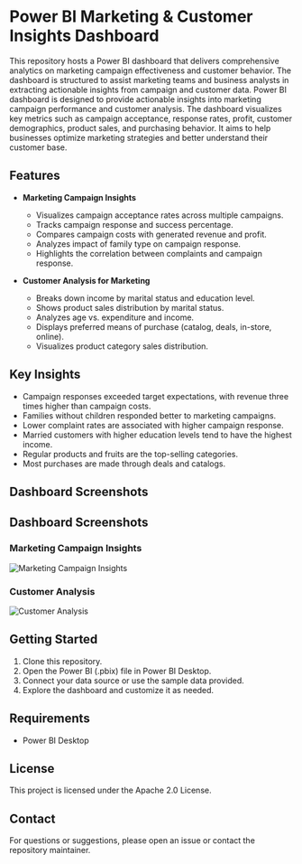 # Power BI Marketing & Customer Insights Dashboard

This repository hosts a Power BI dashboard that delivers comprehensive analytics on marketing campaign effectiveness and customer behavior. The dashboard is structured to assist marketing teams and business analysts in extracting actionable insights from campaign and customer data. Power BI dashboard is designed to provide actionable insights into marketing campaign performance and customer analysis. The dashboard visualizes key metrics such as campaign acceptance, response rates, profit, customer demographics, product sales, and purchasing behavior. It aims to help businesses optimize marketing strategies and better understand their customer base.

## Features

- **Marketing Campaign Insights**
  - Visualizes campaign acceptance rates across multiple campaigns.
  - Tracks campaign response and success percentage.
  - Compares campaign costs with generated revenue and profit.
  - Analyzes impact of family type on campaign response.
  - Highlights the correlation between complaints and campaign response.

- **Customer Analysis for Marketing**
  - Breaks down income by marital status and education level.
  - Shows product sales distribution by marital status.
  - Analyzes age vs. expenditure and income.
  - Displays preferred means of purchase (catalog, deals, in-store, online).
  - Visualizes product category sales distribution.

## Key Insights

- Campaign responses exceeded target expectations, with revenue three times higher than campaign costs.
- Families without children responded better to marketing campaigns.
- Lower complaint rates are associated with higher campaign response.
- Married customers with higher education levels tend to have the highest income.
- Regular products and fruits are the top-selling categories.
- Most purchases are made through deals and catalogs.

## Dashboard Screenshots

## Dashboard Screenshots

### Marketing Campaign Insights
![Marketing Campaign Insights](Marketing_Analysis_Dashboard/market_.jpg)

### Customer Analysis
![Customer Analysis](Marketing_Analysis_Dashboard/customer_.jpg)

## Getting Started

1. Clone this repository.
2. Open the Power BI (.pbix) file in Power BI Desktop.
3. Connect your data source or use the sample data provided.
4. Explore the dashboard and customize it as needed.

## Requirements

- Power BI Desktop

## License

This project is licensed under the Apache 2.0 License.

## Contact

For questions or suggestions, please open an issue or contact the repository maintainer.
